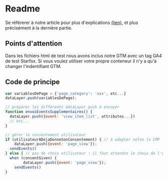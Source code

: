 # Readme

Se référerer à notre article pour plus d'explications [(lien)](https://inside.starfox-analytics.com/articles/gtm-bannieres-cookie-trigger-group-:-au-secours), et plus précisément à la dernière partie.

## Points d'attention

Dans les fichiers html de test nous avons inclus notre GTM avec un tag GA4 de test Starfox. Si vous voulez utiliser votre propre conteneur il n'y a qu'à changer l'indentifiant GTM.

## Code de principe

```javascript
var variablesDePage = {'page_category': 'xxx', etc...} 
dataLayer.push(variablesDePage);

// préparer les différents dataLayer push à envoyer
function envoiEventsSupplementaires() {
  dataLayer.push({event: 'view_item_list', attributes...}) 
  // etc...
}

// gérer le consentement utilisateur
if (utilisateurADejaDonneSonConsentement) { // à adapter selon la CMP
	dataLayer.push({event: 'page_view'});
  sendEvents()
} else { // pas de choix utilisateur : il faut attendre le choix de l'utilisateur
  when (consentGiven) {
		dataLayer.push({event: 'page_view'});
    sendEvents()
}
```